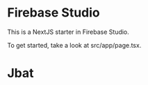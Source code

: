 # Firebase Studio

This is a NextJS starter in Firebase Studio.

To get started, take a look at src/app/page.tsx.
# Jbat
